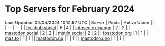# Top Servers for February 2024
Last Updated: 02/04/2024 10:12:57 UTC
| Server | Posts | Active Users |
| -- | -- | -- |
| [techhub.social](https://techhub.social/tags/PowerShell) | 6 | 4 |
| [infosec.exchange](https://infosec.exchange/tags/PowerShell) | 2 | 2 |
| [mastodon.social](https://mastodon.social/tags/PowerShell) | 2 | 2 |
| [mstdn.social](https://mstdn.social/tags/PowerShell) | 2 | 2 |
| [fosstodon.org](https://fosstodon.org/tags/PowerShell) | 1 | 1 |
| [mas.to](https://mas.to/tags/PowerShell) | 1 | 1 |
| [mastodon.nu](https://mastodon.nu/tags/PowerShell) | 1 | 1 |
| [mastodon.uno](https://mastodon.uno/tags/PowerShell) | 1 | 1 |

